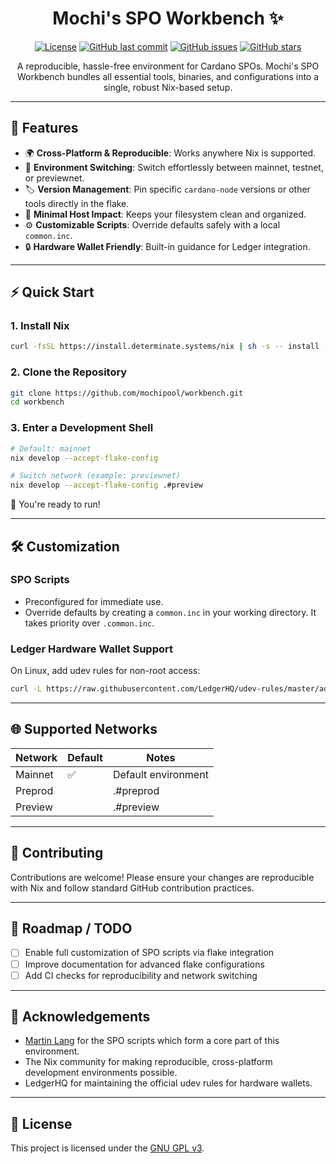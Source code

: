 <div align="center">

# Mochi's SPO Workbench ✨

[![License](https://img.shields.io/badge/license-GPLv3-blue?style=flat-square)](./LICENSE)
[![GitHub last commit](https://img.shields.io/github/last-commit/mochipool/workbench?style=flat-square)](https://github.com/mochipool/workbench/commits/main)
[![GitHub issues](https://img.shields.io/github/issues/mochipool/workbench?style=flat-square)](https://github.com/mochipool/workbench/issues)
[![GitHub stars](https://img.shields.io/github/stars/mochipool/workbench?style=flat-square)](https://github.com/mochipool/workbench/stargazers)

A reproducible, hassle-free environment for Cardano SPOs. Mochi's SPO Workbench bundles all essential tools, binaries, and configurations into a single, robust Nix-based setup.

</div>

---

## 🌟 Features

* 🌍 **Cross-Platform & Reproducible**: Works anywhere Nix is supported.
* 🔄 **Environment Switching**: Switch effortlessly between mainnet, testnet, or previewnet.
* 🏷️ **Version Management**: Pin specific `cardano-node` versions or other tools directly in the flake.
* 🧹 **Minimal Host Impact**: Keeps your filesystem clean and organized.
* ⚙️ **Customizable Scripts**: Override defaults safely with a local `common.inc`.
* 🔒 **Hardware Wallet Friendly**: Built-in guidance for Ledger integration.

---

## ⚡ Quick Start

### 1. Install Nix

```sh
curl -fsSL https://install.determinate.systems/nix | sh -s -- install --determinate
```

### 2. Clone the Repository

```sh
git clone https://github.com/mochipool/workbench.git
cd workbench
```

### 3. Enter a Development Shell

```sh
# Default: mainnet
nix develop --accept-flake-config

# Switch network (example: previewnet)
nix develop --accept-flake-config .#preview
```

🎉 You're ready to run!

---

## 🛠️ Customization

### SPO Scripts

* Preconfigured for immediate use.
* Override defaults by creating a `common.inc` in your working directory. It takes priority over `.common.inc`.

### Ledger Hardware Wallet Support

On Linux, add udev rules for non-root access:

```sh
curl -L https://raw.githubusercontent.com/LedgerHQ/udev-rules/master/add_udev_rules.sh | sudo bash
```

---

## 🌐 Supported Networks

| Network    | Default  | Notes               |
| ---------- | -------  | ------------------- |
| Mainnet    | ✅       | Default environment |
| Preprod    |          | .#preprod |
| Preview    |          | .#preview |


---

## 🤝 Contributing

Contributions are welcome! Please ensure your changes are reproducible with Nix and follow standard GitHub contribution practices.

---

## 📌 Roadmap / TODO

* [ ] Enable full customization of SPO scripts via flake integration
* [ ] Improve documentation for advanced flake configurations
* [ ] Add CI checks for reproducibility and network switching

---

## 🙏 Acknowledgements

* [Martin Lang](https://github.com/gitmachtl/scripts) for the SPO scripts which form a core part of this environment.
* The Nix community for making reproducible, cross-platform development environments possible.
* LedgerHQ for maintaining the official udev rules for hardware wallets.

---

## 📜 License

This project is licensed under the [GNU GPL v3](./LICENSE).
